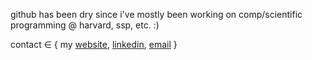 github has been dry since i've mostly been working on comp/scientific programming @ harvard, ssp, etc. :)


contact ∈ { my <a href="https://www.salmaj.dev" target="_blank">website</a>, <a href="https://www.linkedin.com/in/4ierseries/" target="_blank">linkedin</a>, <a href="mailto:salmaabdijama@gmail.com" target="_blank">email</a> }
